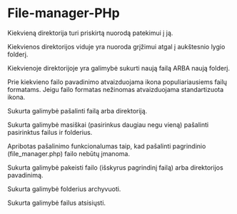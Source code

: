 ﻿# File-manager-PHp

Kiekvieną direktorija turi priskirtą nuorodą patekimui į ją. 	

Kiekvienos direktorijos viduje yra nuoroda grįžimui atgal į aukštesnio lygio folderį.

Kiekvienoje direktorijoje yra galimybė sukurti naują failą ARBA naują folderį.

Prie kiekvieno failo pavadinimo atvaizduojama ikona populiariausiems failų formatams. Jeigu failo formatas nežinomas atvaizduojama standartizuota ikona.

Sukurta galimybė pašalinti failą arba direktoriją.

Sukurta galimybė masiškai (pasirinkus daugiau negu vieną) pašalinti pasirinktus failus ir folderius. 

Apribotas pašalinimo funkcionalumas taip, kad pašalinti pagrindinio (file_manager.php) failo nebūtų įmanoma.

Sukurta galimybė pakeisti failo (išskyrus pagrindinį failą) arba direktorijos pavadinimą.

Sukurta galimybė folderius archyvuoti.

Sukurta galimybė failus atsisiųsti.


